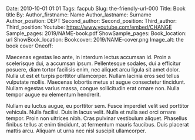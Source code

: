 Date: 2010-10-01 01:01
Tags: facpub
Slug: the-friendly-url-000
Title: Book title
By: <!--leave blank or add edited, translated, etc -->
Author_firstname: Name
Author_lastname: Surname
Author_position: DEPT
Second_author: <!-- ONLY USE FIRSTNAME LASTNAME (Only add if there's a second name, OTHERWISE LEAVE BLANK) -->
Second_position:  <!-- ONLY USE IF THERE IS A 3rd AUTHOR, OTHERWISE LEAVE BLANK -->
Third_author: <!-- ONLY USE FIRSTNAME LASTNAME (Only add if there's a second name, OTHERWISE LEAVE BLANK) -->
Third_position:  <!-- ONLY USE IF THERE IS A 3rd AUTHOR, OTHERWISE LEAVE BLANK -->
Youtube: https://www.youtube.com/embed/CHANGE
Sample_pages: 2019/NAME-book.pdf
ShowSample_pages: <!-- yes or no ("no" will hide link) -->
Book_location: url
ShowBook_location: <!-- yes or no ("no" will hide link) -->
Bookcover: 2019/NAME-cover.png
Image_alt: the book cover 
Oneoff: <!-- yes or no ("yes" will hide from main site for review) -->

Maecenas egestas leo ante, in interdum lectus accumsan id. Proin a scelerisque dui, a accumsan ipsum. Pellentesque sodales, dui a efficitur posuere, diam tortor facilisis enim, nec aliquet arcu ligula sit amet dolor. Nulla ut est et turpis porttitor ullamcorper. Nullam lacinia eros sed tellus vulputate mollis. Maecenas lobortis metus at augue consectetur tincidunt. Nullam egestas varius massa, congue sollicitudin erat ornare non. Nulla tempor augue eu elementum hendrerit.

Nullam eu luctus augue, eu porttitor sem. Fusce imperdiet velit sed porttitor vehicula. Nulla facilisi. Duis in lacus velit. Nulla et nulla sed orci ornare tempor. Proin non ultrices nibh. Cras pulvinar vestibulum aliquet. Phasellus finibus tellus at enim tincidunt, at fermentum mauris faucibus. Duis placerat mattis arcu. Aliquam ut urna nec nisl suscipit ullamcorper. 

<!-- UNHIDE IF NEEDED 
<em>View a <a href="https://library.bc.edu/theme/img/facpub/2018/XX/NAME-guide.pdf">guide of selected resources (PDF)</a> on this topic available through the Libraries. </em>
-->